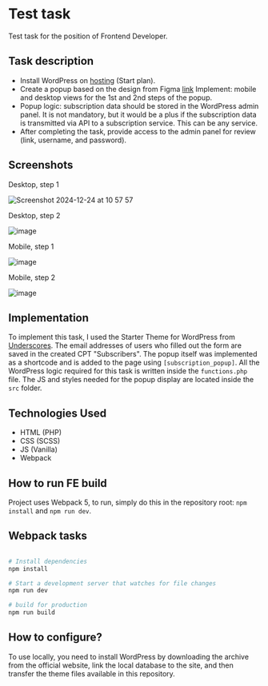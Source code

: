 

# Test task 

Test task for the position of Frontend Developer.

## Task description
- Install WordPress on [hosting](https://wphost.me/) (Start plan).
- Create a popup based on the design from Figma [link](https://www.figma.com/design/rBpdZNGe6zcdPsYWTQktYy/Popap-TZ?node-id=1-10481&t=RWq2IZItYSd5E2TH-1)
Implement: mobile and desktop views for the 1st and 2nd steps of the popup.
- Popup logic: subscription data should be stored in the WordPress admin panel.
It is not mandatory, but it would be a plus if the subscription data is transmitted via API to a subscription service. This can be any service.
- After completing the task, provide access to the admin panel for review (link, username, and password).

## Screenshots
Desktop, step 1

![Screenshot 2024-12-24 at 10 57 57](https://github.com/user-attachments/assets/ef78c295-4934-45e1-927d-8132d1e84176)

Desktop, step 2

![image](https://github.com/user-attachments/assets/21b0c4c0-831f-40f7-abec-b4efe93bf899)

Mobile, step 1

![image](https://github.com/user-attachments/assets/b662251e-d75f-4f38-a948-9ece51cd369a)

Mobile, step 2

![image](https://github.com/user-attachments/assets/1e8dccbc-10ee-4a70-b4ec-30b2828904a8)

## Implementation

To implement this task, I used the Starter Theme for WordPress from [Underscores](https://underscores.me/). The email addresses of users who filled out the form are saved in the created CPT "Subscribers". The popup itself was implemented as a shortcode and is added to the page using `[subscription_popup]`. All the WordPress logic required for this task is written inside the `functions.php` file. The JS and styles needed for the popup display are located inside the `src` folder.

## Technologies Used

- HTML (PHP)
- CSS (SCSS)
- JS (Vanilla)
- Webpack

## How to run FE build

Project uses Webpack 5, to run, simply do this in the repository root: `npm install` and `npm run dev`.

## Webpack tasks

```bash

# Install dependencies
npm install

# Start a development server that watches for file changes
npm run dev

# build for production
npm run build

```

## How to configure?

To use locally, you need to install WordPress by downloading the archive from the official website, link the local database to the site, and then transfer the theme files available in this repository.



